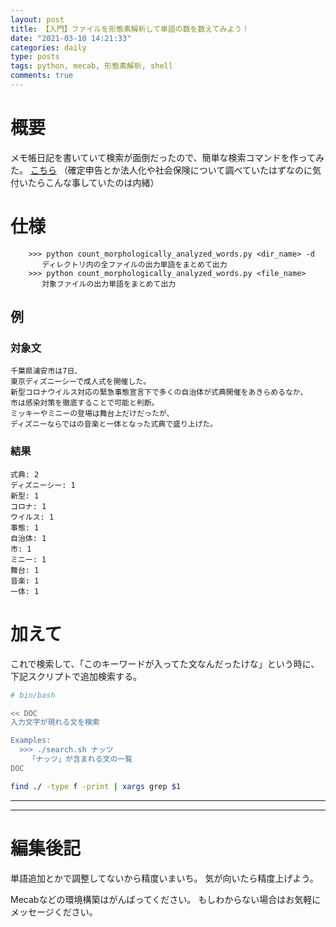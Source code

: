 ```yaml
---
layout: post
title: 【入門】ファイルを形態素解析して単語の数を数えてみよう！
date: "2021-03-10 14:21:33"
categories: daily
type: posts
tags: python, mecab, 形態素解析, shell
comments: true
---
```


# 概要
メモ帳日記を書いていて検索が面倒だったので、簡単な検索コマンドを作ってみた。
[こちら](https://gist.github.com/tashua314/61c5a29d73f2507a49d0658b8f2461a1)
（確定申告とか法人化や社会保険について調べていたはずなのに気付いたらこんな事していたのは内緒）

# 仕様
        >>> python count_morphologically_analyzed_words.py <dir_name> -d
           ディレクトリ内の全ファイルの出力単語をまとめて出力
        >>> python count_morphologically_analyzed_words.py <file_name>
           対象ファイルの出力単語をまとめて出力
## 例
### 対象文

    千葉県浦安市は7日、
    東京ディズニーシーで成人式を開催した。
    新型コロナウイルス対応の緊急事態宣言下で多くの自治体が式典開催をあきらめるなか、
    市は感染対策を徹底することで可能と判断。
    ミッキーやミニーの登場は舞台上だけだったが、
    ディズニーならではの音楽と一体となった式典で盛り上げた。

### 結果
    式典: 2
    ディズニーシー: 1
    新型: 1
    コロナ: 1
    ウイルス: 1
    事態: 1
    自治体: 1
    市: 1
    ミニー: 1
    舞台: 1
    音楽: 1
    一体: 1

# 加えて
これで検索して、「このキーワードが入ってた文なんだったけな」という時に、
下記スクリプトで追加検索する。

```search.sh
# bin/bash

<< DOC
入力文字が現れる文を検索

Examples:
  >>> ./search.sh ナッツ
    「ナッツ」が含まれる文の一覧
DOC

find ./ -type f -print | xargs grep $1
```

---
---

# 編集後記

単語追加とかで調整してないから精度いまいち。
気が向いたら精度上げよう。

Mecabなどの環境構築はがんばってください。
もしわからない場合はお気軽にメッセージください。
